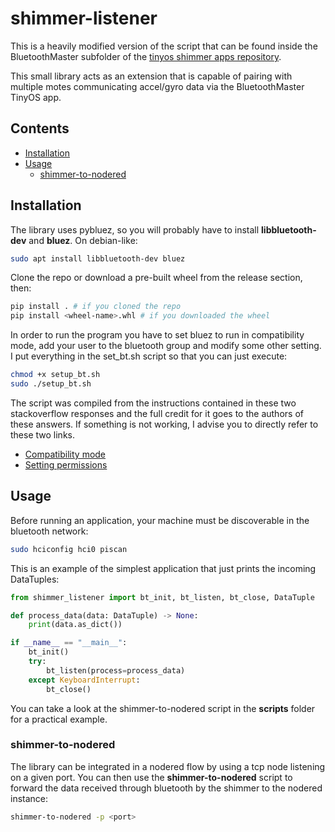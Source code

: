 # shimmer-listener

This is a heavily modified version of the script that can be found inside the 
BluetoothMaster subfolder of the [tinyos shimmer apps repository](https://github.com/ShimmerResearch/tinyos-shimmer).

This small library acts as an extension that is capable of pairing with multiple motes communicating 
accel/gyro data via the BluetoothMaster TinyOS app.

## Contents

- [Installation](#Installation)
- [Usage](#Usage)
    - [shimmer-to-nodered](#shimmer-to-nodered)

## Installation

The library uses pybluez, so you will probably have to install **libbluetooth-dev** and **bluez**.
On debian-like:

```bash
sudo apt install libbluetooth-dev bluez
```

Clone the repo or download a pre-built wheel from the release section, then:

```bash
pip install . # if you cloned the repo
pip install <wheel-name>.whl # if you downloaded the wheel
```


In order to run the program you have to set bluez to run in compatibility mode, add your user to the bluetooth 
group and modify some other setting. I put everything in the set_bt.sh script so that you can just execute:

```bash
chmod +x setup_bt.sh
sudo ./setup_bt.sh
```

The script was compiled from the instructions contained in these two stackoverflow responses and the full credit 
for it goes to the authors of these answers. If something is not working, I advise you to directly 
refer to these two links.

- [Compatibility mode](https://stackoverflow.com/a/46810116)
- [Setting permissions](https://stackoverflow.com/a/42306883)


## Usage

Before running an application, your machine must be discoverable in the bluetooth network:

```bash
sudo hciconfig hci0 piscan
```

This is an example of the simplest application that just prints the incoming DataTuples:

```python
from shimmer_listener import bt_init, bt_listen, bt_close, DataTuple

def process_data(data: DataTuple) -> None:
    print(data.as_dict())

if __name__ == "__main__":       
    bt_init()
    try:
        bt_listen(process=process_data)
    except KeyboardInterrupt:
        bt_close()
```

You can take a look at the shimmer-to-nodered script in the **scripts** folder for a practical example.

### shimmer-to-nodered

The library can be integrated in a nodered flow by using a tcp node listening on a given port. 
You can then use the **shimmer-to-nodered** script to forward the data received through bluetooth by the shimmer 
to the nodered instance:

```bash
shimmer-to-nodered -p <port>
```

